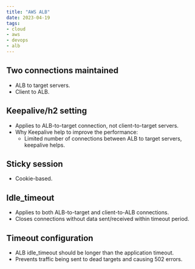 ```yaml
---
title: "AWS ALB"
date: 2023-04-19
tags:
- cloud
- aws
- devops
- alb
---
```


## Two connections maintained
* ALB to target servers.
* Client to ALB.
## Keepalive/h2 setting
* Applies to ALB-to-target connection, not client-to-target servers.
* Why Keepalive help to improve the performance:
    * Limited number of connections between ALB to target servers, keepalive helps.
## Sticky session
* Cookie-based.
## Idle_timeout
* Applies to both ALB-to-target and client-to-ALB connections.
* Closes connections without data sent/received within timeout period.
## Timeout configuration
* ALB idle_timeout should be longer than the application timeout.
* Prevents traffic being sent to dead targets and causing 502 errors.

